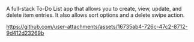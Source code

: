 A full-stack To-Do List app that allows you to create, view, update, and delete item entries. It also allows sort options and a delete swipe action.


https://github.com/user-attachments/assets/16735ab4-726c-47c2-8712-9d412d23269b

